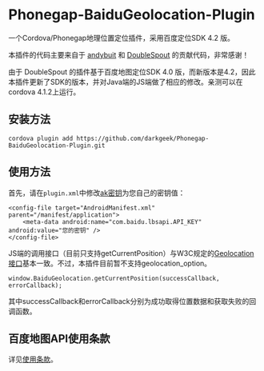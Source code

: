 Phonegap-BaiduGeolocation-Plugin
================================

一个Cordova/Phonegap地理位置定位插件，采用百度定位SDK 4.2 版。

本插件的代码主要来自于 [andybuit](https://github.com/andybuit/phonegap-baidu-location) 和 [DoubleSpout](https://github.com/DoubleSpout/phonegap_baidu_sdk_location) 的贡献代码，非常感谢！

由于 DoubleSpout 的插件基于百度地图定位SDK 4.0 版，而新版本是4.2，因此本插件更新了SDK的版本，并对Java端的JS端做了相应的修改。亲测可以在cordova 4.1.2上运行。

## 安装方法

    cordova plugin add https://github.com/darkgeek/Phonegap-BaiduGeolocation-Plugin.git

## 使用方法

首先，请在`plugin.xml`中修改[ak密钥](http://lbsyun.baidu.com/apiconsole/key?application=key)为您自己的密钥值：

    <config-file target="AndroidManifest.xml" parent="/manifest/application">
        <meta-data android:name="com.baidu.lbsapi.API_KEY" android:value="您的密钥" />
    </config-file>

JS端的调用接口（目前只支持getCurrentPosition）与W3C规定的[Geolocation接口](https://developer.mozilla.org/en-US/docs/Web/API/Geolocation/Using_geolocation)基本一致。不过，本插件目前暂不支持geolocation_option。

    window.BaiduGeolocation.getCurrentPosition(successCallback, errorCallback);

其中successCallback和errorCallback分别为成功取得位置数据和获取失败的回调函数。    

## 百度地图API使用条款

详见[使用条款](http://developer.baidu.com/map/index.php?title=open/law)。
